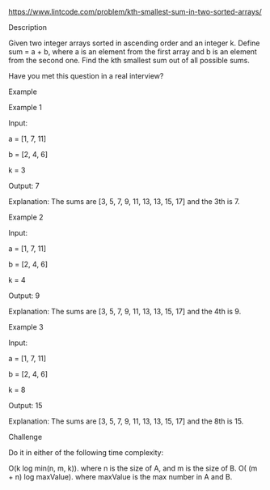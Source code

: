 https://www.lintcode.com/problem/kth-smallest-sum-in-two-sorted-arrays/

Description


Given two integer arrays sorted in ascending order and an integer k. Define sum = a + b, where a is an element from the first array and b is an element from the second one. Find the kth smallest sum out of all possible sums.

Have you met this question in a real interview?  

Example

Example 1

Input:

a = [1, 7, 11]

b = [2, 4, 6]

k = 3

Output: 7

Explanation: The sums are [3, 5, 7, 9, 11, 13, 13, 15, 17] and the 3th is 7.

Example 2

Input:

a = [1, 7, 11]

b = [2, 4, 6]

k = 4

Output: 9

Explanation: The sums are [3, 5, 7, 9, 11, 13, 13, 15, 17] and the 4th is 9.

Example 3

Input:

a = [1, 7, 11]

b = [2, 4, 6]

k = 8

Output: 15

Explanation: The sums are [3, 5, 7, 9, 11, 13, 13, 15, 17] and the 8th is 15.

Challenge

Do it in either of the following time complexity:

O(k log min(n, m, k)). where n is the size of A, and m is the size of B.
O( (m + n) log maxValue). where maxValue is the max number in A and B.

